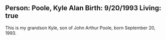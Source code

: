 Person: Poole, Kyle Alan
Birth: 9/20/1993
Living: true
---
This is my grandson Kyle, son of John Arthur Poole, born September 20, 1993.

